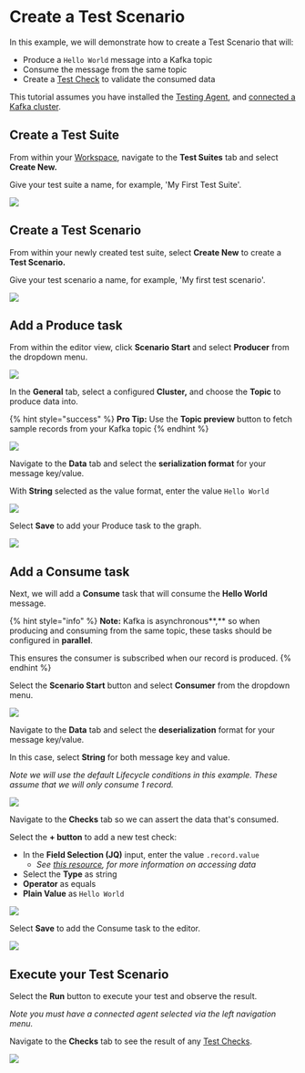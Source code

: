# Create a Test Scenario

In this example, we will demonstrate how to create a Test Scenario that will:

* Produce a `Hello World` message into a Kafka topic
* Consume the message from the same topic
* Create a [Test Check](../features/building-tests/test-checks/) to validate the consumed data

This tutorial assumes you have installed the [Testing Agent](install-the-testing-agent.md), and [connected a Kafka cluster](connect-to-a-kafka-cluster.md).

## Create a Test Suite

From within your [Workspace](../features/workspace.md), navigate to the **Test Suites** tab and select **Create New.**

Give your test suite a name, for example, 'My First Test Suite'.

![](<../.gitbook/assets/image (157).png>)

## Create a Test Scenario

From within your newly created test suite, select **Create New** to create a **Test Scenario.**

Give your test scenario a name, for example, 'My first test scenario'.

![](<../.gitbook/assets/image (130).png>)

## Add a Produce task&#x20;

From within the editor view, click **Scenario Start** and select **Producer** from the dropdown menu.

![](<../.gitbook/assets/image (175).png>)

In the **General** tab, select a configured **Cluster,** and choose the **Topic** to produce data into.

{% hint style="success" %}
**Pro Tip:** Use the **Topic preview** button to fetch sample records from your Kafka topic
{% endhint %}

![](<../.gitbook/assets/image (148).png>)

Navigate to the **Data** tab and select the **serialization format** for your message key/value.&#x20;

With **String** selected as the value format, enter the value `Hello World`

![](../.gitbook/assets/image.png)

Select **Save** to add your Produce task to the graph.

![](<../.gitbook/assets/image (42).png>)

## Add a Consume task

Next, we will add a **Consume** task that will consume the **Hello World** message.

{% hint style="info" %}
**Note:** Kafka is asynchronous**,** so when producing and consuming from the same topic, these tasks should be configured in **parallel**.&#x20;

This ensures the consumer is subscribed when our record is produced.
{% endhint %}

Select the **Scenario Start** button and select **Consumer** from the dropdown menu.

![](<../.gitbook/assets/image (63).png>)

Navigate to the **Data** tab and select the **deserialization** format for your message key/value.&#x20;

In this case, select **String** for both message key and value.

_Note we will use the default Lifecycle conditions in this example. These assume that we will only consume 1 record._

![](<../.gitbook/assets/image (109).png>)

Navigate to the **Checks** tab so we can assert the data that's consumed.

Select the **+ button** to add a new test check:

* In the **Field Selection (JQ)** input, enter the value `.record.value`
  * _See_ [_this resource_](../features/building-tests/test-checks/accessing-kafka-message-data/)_, for more information on accessing data_&#x20;
* Select the **Type** as string
* **Operator** as equals
* **Plain Value** as `Hello World`

![](<../.gitbook/assets/image (80).png>)

Select **Save** to add the Consume task to the editor.

![](<../.gitbook/assets/image (79).png>)

## Execute your Test Scenario

Select the **Run** button to execute your test and observe the result.&#x20;

_Note you must have a connected agent selected via the left navigation menu._

Navigate to the **Checks** tab to see the result of any [Test Checks](../features/building-tests/test-checks/).

![](<../.gitbook/assets/image (39).png>)
